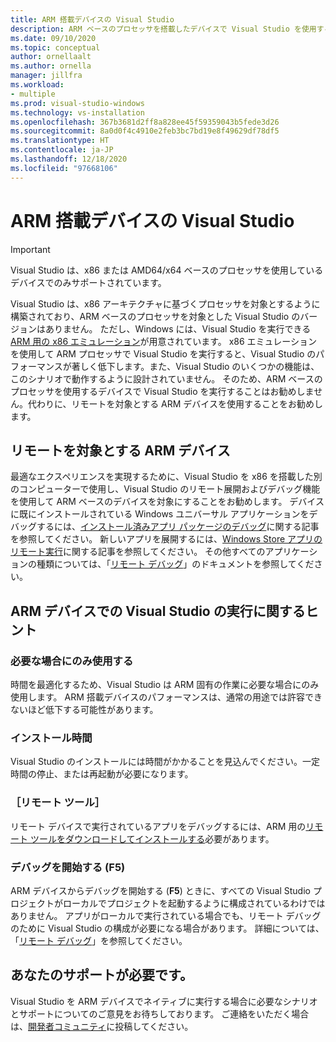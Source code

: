 ```yaml
---
title: ARM 搭載デバイスの Visual Studio
description: ARM ベースのプロセッサを搭載したデバイスで Visual Studio を使用する場合の推奨事項。
ms.date: 09/10/2020
ms.topic: conceptual
author: ornellaalt
ms.author: ornella
manager: jillfra
ms.workload:
- multiple
ms.prod: visual-studio-windows
ms.technology: vs-installation
ms.openlocfilehash: 367b3681d2ff8a828ee45f59359043b5fede3d26
ms.sourcegitcommit: 8a0d0f4c4910e2feb3bc7bd19e8f49629df78df5
ms.translationtype: HT
ms.contentlocale: ja-JP
ms.lasthandoff: 12/18/2020
ms.locfileid: "97668106"
---
```

# <a name="visual-studio-on-arm-powered-devices"></a>ARM 搭載デバイスの Visual Studio

> [!IMPORTANT]
> Visual Studio は、x86 または AMD64/x64 ベースのプロセッサを使用しているデバイスでのみサポートされています。

Visual Studio は、x86 アーキテクチャに基づくプロセッサを対象とするように構築されており、ARM ベースのプロセッサを対象とした Visual Studio のバージョンはありません。 ただし、Windows には、Visual Studio を実行できる [ARM 用の x86 エミュレーション](https://www.docs.microsoft.com/windows/uwp/porting/apps-on-arm-x86-emulation)が用意されています。 x86 エミュレーションを使用して ARM プロセッサで Visual Studio を実行すると、Visual Studio のパフォーマンスが著しく低下します。また、Visual Studio のいくつかの機能は、このシナリオで動作するように設計されていません。 そのため、ARM ベースのプロセッサを使用するデバイスで Visual Studio を実行することはお勧めしません。代わりに、リモートを対象とする ARM デバイスを使用することをお勧めします。

## <a name="remote-targeting-arm-devices"></a>リモートを対象とする ARM デバイス
最適なエクスペリエンスを実現するために、Visual Studio を x86 を搭載した別のコンピューターで使用し、Visual Studio のリモート展開およびデバッグ機能を使用して ARM ベースのデバイスを対象にすることをお勧めします。 デバイスに既にインストールされている Windows ユニバーサル アプリケーションをデバッグするには、[インストール済みアプリ パッケージのデバッグ](../debugger/debug-installed-app-package.md)に関する記事を参照してください。 新しいアプリを展開するには、[Windows Store アプリのリモート実行](../debugger/run-windows-store-apps-on-a-remote-machine.md)に関する記事を参照してください。 その他すべてのアプリケーションの種類については、「[リモート デバッグ](../debugger/remote-debugging.md)」のドキュメントを参照してください。

## <a name="tips-for-running-visual-studio-on-arm-devices"></a>ARM デバイスでの Visual Studio の実行に関するヒント

### <a name="use-only-when-needed"></a>必要な場合にのみ使用する
時間を最適化するため、Visual Studio は ARM 固有の作業に必要な場合にのみ使用します。 ARM 搭載デバイスのパフォーマンスは、通常の用途では許容できないほど低下する可能性があります。

### <a name="install-time"></a>インストール時間
Visual Studio のインストールには時間がかかることを見込んでください。一定時間の停止、または再起動が必要になります。
 
### <a name="remote-tools"></a>［リモート ツール］
リモート デバイスで実行されているアプリをデバッグするには、ARM 用の[リモート ツールをダウンロードしてインストールする](../debugger/remote-debugging.md#download-and-install-the-remote-tools)必要があります。

### <a name="start-debugging-f5"></a>デバッグを開始する (F5)
ARM デバイスからデバッグを開始する (**F5**) ときに、すべての Visual Studio プロジェクトがローカルでプロジェクトを起動するように構成されているわけではありません。 アプリがローカルで実行されている場合でも、リモート デバッグのために Visual Studio の構成が必要になる場合があります。 詳細については、「[リモート デバッグ](../debugger/remote-debugging.md)」を参照してください。

## <a name="we-need-your-help"></a>あなたのサポートが必要です。
Visual Studio を ARM デバイスでネイティブに実行する場合に必要なシナリオとサポートについてのご意見をお待ちしております。 ご連絡をいただく場合は、[開発者コミュニティ](https://developercommunity.visualstudio.com/idea/1161018/native-arm-support-for-visual-studio.html)に投稿してください。
